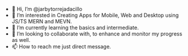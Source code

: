 - 👋 Hi, I’m @jarbytorrejadacillo
- 👀 I’m interested in Creating Apps for Mobile, Web and Desktop using JS/TS MERN and MEVN.
- 🌱 I’m currently learning the basics and intermediate.
- 💞️ I’m looking to collaborate with, to enhance and monitor my progress as well.
- 📫 How to reach me just direct message. 

<!---
jarbytorrejadacillo/jarbytorrejadacillo is a ✨ special ✨ repository because its `README.md` (this file) appears on your GitHub profile.
You can click the Preview link to take a look at your changes.
--->
